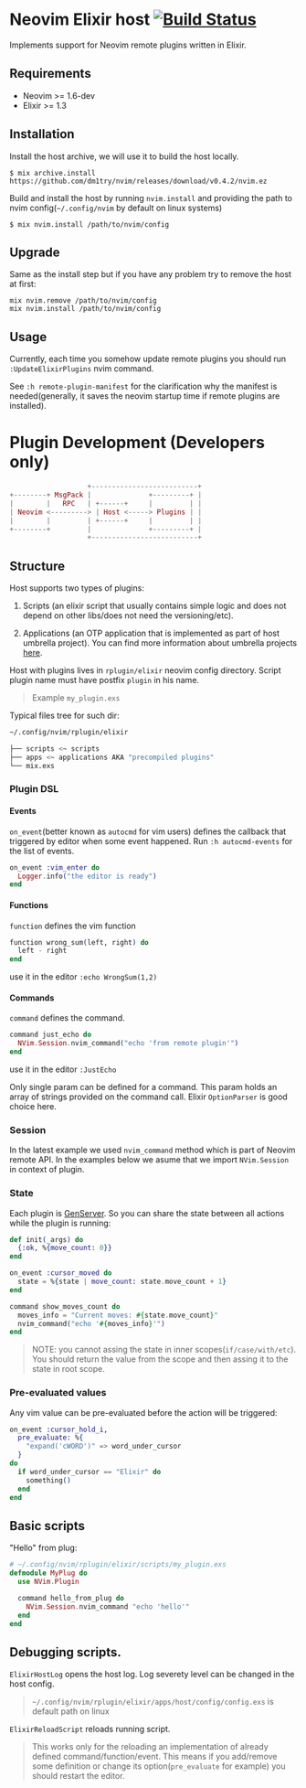 # Neovim Elixir host [![Build Status](https://travis-ci.org/dm1try/nvim.svg?branch=master)](https://travis-ci.org/dm1try/nvim)

Implements support for Neovim remote plugins written in Elixir.
## Requirements
  - Neovim >= 1.6-dev
  - Elixir >= 1.3

## Installation

Install the host archive, we will use it to build the host locally.

```
$ mix archive.install https://github.com/dm1try/nvim/releases/download/v0.4.2/nvim.ez
```

Build and install the host by running `nvim.install` and providing the path to nvim config(`~/.config/nvim` by default on linux systems)

```
$ mix nvim.install /path/to/nvim/config
```
## Upgrade
Same as the install step but if you have any problem try to remove the host at first:
```
mix nvim.remove /path/to/nvim/config
mix nvim.install /path/to/nvim/config
```

## Usage

Currently, each time you somehow update remote plugins you should run `:UpdateElixirPlugins` nvim command.

See `:h remote-plugin-manifest` for the clarification why the manifest is needed(generally, it saves the neovim startup time if remote plugins are installed).

# Plugin Development (Developers only)

```elixir
                   +--------------------------+
+--------+ MsgPack |              +---------+ |
|        |   RPC   | +------+     |         | |
| Neovim <---------> | Host <-----> Plugins | |
|        |         | +------+     |         | |
+--------+         |              +---------+ |
                   +--------------------------+
```
## Structure

Host supports two types of plugins:
  1. Scripts (an elixir script that usually contains simple logic and does not depend on other libs/does not need the versioning/etc).

  2. Applications (an OTP application that is implemented as part of host umbrella project). You can find more information about umbrella projects [here](http://elixir-lang.org/getting-started/mix-otp/dependencies-and-umbrella-apps.html).

Host with plugins lives in `rplugin/elixir` neovim config directory.
Script plugin name must have postfix `plugin` in his name.
> Example `my_plugin.exs`

Typical files tree for such dir:
```bash
~/.config/nvim/rplugin/elixir

├── scripts <~ scripts
├── apps <~ applications AKA "precompiled plugins"
└── mix.exs
```

### Plugin DSL
#### Events
`on_event`(better known as `autocmd` for vim users) defines the callback that triggered by editor when some event
happened. Run `:h autocmd-events` for the list of events.

```elixir
on_event :vim_enter do
  Logger.info("the editor is ready")
end
```
#### Functions
`function` defines the vim function
```elixir
function wrong_sum(left, right) do
  left - right
end
```
use it in the editor `:echo WrongSum(1,2)`

#### Commands
`command` defines the command.

```elixir
command just_echo do
  NVim.Session.nvim_command("echo 'from remote plugin'")
end
```
use it in the editor `:JustEcho`

Only single param can be defined for a command.
This param holds an array of strings provided on the command call.
Elixir `OptionParser` is good choice here.

### Session
In the latest example we used `nvim_command` method which is part of Neovim remote API.
In the examples below we asume that we import `NVim.Session` in context of plugin.

### State
Each plugin is [GenServer](http://elixir-lang.org/docs/stable/elixir/GenServer.html).
So you can share the state between all actions while the plugin is running:
```elixir
def init(_args) do
  {:ok, %{move_count: 0}}
end

on_event :cursor_moved do
  state = %{state | move_count: state.move_count + 1}
end

command show_moves_count do
  moves_info = "Current moves: #{state.move_count}"
  nvim_command("echo '#{moves_info}'")
end
```
> NOTE: you cannot assing the state in inner scopes(`if/case/with/etc`). You should return the value from the scope and then assing it to the state in root scope.

### Pre-evaluated values
Any vim value can be pre-evaluated before the action will be triggered:
```elixir
on_event :cursor_hold_i,
  pre_evaluate: %{
    "expand('cWORD')" => word_under_cursor
  }
do
  if word_under_cursor == "Elixir" do
    something()
  end
end
```

## Basic scripts
"Hello" from plug:
```elixir
# ~/.config/nvim/rplugin/elixir/scripts/my_plugin.exs
defmodule MyPlug do
  use NVim.Plugin

  command hello_from_plug do
    NVim.Session.nvim_command "echo 'hello'"
  end
end
```
## Debugging scripts.
`ElixirHostLog` opens the host log.
 Log severety level can be changed in the host config.
 > `~/.config/nvim/rplugin/elixir/apps/host/config/config.exs` is default path on linux

 `ElixirReloadScript` reloads running script.
 > This works only for the reloading an implementation of already defined command/function/event.
 > This means if you add/remove some definition or change its option(`pre_evaluate` for example) you should restart the editor.

